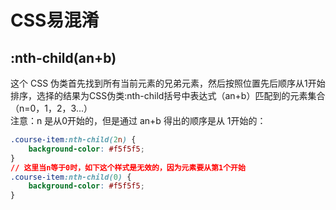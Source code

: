 # CSS易混淆

## :nth-child(an+b)

这个 CSS 伪类首先找到所有当前元素的兄弟元素，然后按照位置先后顺序从1开始排序，选择的结果为CSS伪类:nth-child括号中表达式（an+b）匹配到的元素集合（n=0，1，2，3...）  
注意：n 是从0开始的，但是通过 an+b 得出的顺序是从 1开始的：

```css
.course-item:nth-child(2n) {
    background-color: #f5f5f5;
}
// 这里当n等于0时，如下这个样式是无效的，因为元素要从第1个开始
.course-item:nth-child(0) {
    background-color: #f5f5f5;
}
```



